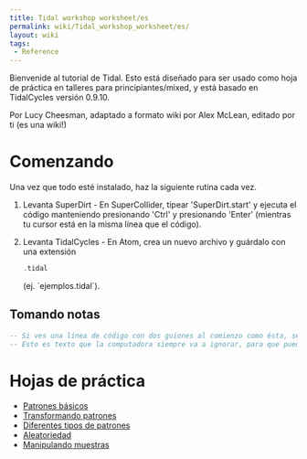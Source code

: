 ```yaml
---
title: Tidal workshop worksheet/es
permalink: wiki/Tidal_workshop_worksheet/es/
layout: wiki
tags:
 - Reference
---
```


<languages /> Bienvenide al tutorial de Tidal. Esto está diseñado para
ser usado como hoja de práctica en talleres para principiantes/mixed, y
está basado en TidalCycles versión 0.9.10.

Por Lucy Cheesman, adaptado a formato wiki por Alex McLean, editado por
ti (es una wiki!)

# Comenzando

Una vez que todo esté instalado, haz la siguiente rutina cada vez.

1.  Levanta SuperDirt - En SuperCollider, tipear 'SuperDirt.start' y
    ejecuta el código manteniendo presionando 'Ctrl' y presionando
    'Enter' (mientras tu cursor está en la misma línea que el código).
2.  Levanta TidalCycles - En Atom, crea un nuevo archivo y guárdalo con
    una extensión
    ``` Haskell
    .tidal
    ```

    (ej. \`ejemplos.tidal\`).

## Tomando notas

``` Haskell
-- Si ves una línea de código con dos guiones al comienzo como ésta, se la llama comentario.
-- Esto es texto que la computadora siempre va a ignorar, para que puedas anotar tu código.
```

# Hojas de práctica

-   [Patrones básicos](/wiki/Basic_Patterns "wikilink")
-   [Transformando patrones](/wiki/Transforming_Patterns "wikilink")
-   [Diferentes tipos de
    patrones](/wiki/Different_Kinds_of_Pattern "wikilink")
-   [Aleatoriedad](/wiki/Randomness "wikilink")
-   [Manipulando muestras](/wiki/Manipulating_samples "wikilink")

